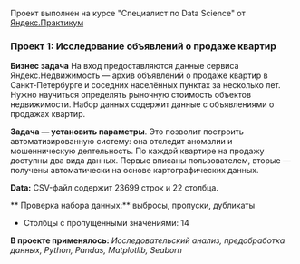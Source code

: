 Проект выполнен на курсе "Специалист по Data Science" от [Яндекс.Практикум](https://practicum.yandex.ru/data-scientist/)

### Проект 1: Исследование объявлений о продаже квартир

**Бизнес задача**
На вход предоставляются данные сервиса Яндекс.Недвижимость — архив объявлений о продаже квартир в Санкт-Петербурге и соседних населённых пунктах за несколько лет. Нужно научиться определять рыночную стоимость объектов недвижимости. 
Набор данных содержит данные с объявлениями о продажах квартир.

**Задача — установить параметры**. Это позволит построить автоматизированную систему: она отследит аномалии и мошенническую деятельность. По каждой квартире на продажу доступны два вида данных. Первые вписаны пользователем, вторые — получены автоматически на основе картографических данных.

**Data:** CSV-файл содержит 23699 строк и 22 столбца.

** Проверка набора данных:** выбросы, пропуски, дубликаты
- Столбцы с пропущенными значениями: 14

**В проекте применялось:** *Исследовательский анализ, предобработка данных, Python, Pandas, Matplotlib, Seaborn*

